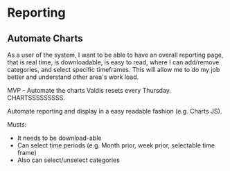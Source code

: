 # Reporting


## Automate Charts

As a user of the system, I want to be able to have an overall reporting page, that is real time, is downloadable, is easy to read, where I can add/remove categories, and select specific timeframes. This will allow me to do my job better and understand other area's work load. 

MVP - Automate the charts Valdis resets every Thursday. CHARTSSSSSSSSS. 

Automate reporting and display in a easy readable fashion (e.g. Charts JS). 

Musts: 

- It needs to be download-able 
- Can select time periods (e.g.  Month prior, week prior, selectable time frame) 
- Also can select/unselect categories 



